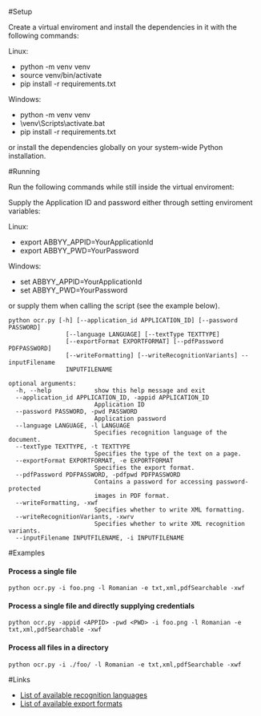 #Setup

Create a virtual enviroment and install the dependencies in it with the following commands:

Linux:

* python -m venv venv
* source venv/bin/activate
* pip install -r requirements.txt

Windows: 

* python -m venv venv
* \venv\Scripts\activate.bat
* pip install -r requirements.txt

or install the dependencies globally on your system-wide Python installation.


#Running

Run the following commands while still inside the virtual enviroment:

Supply the Application ID and password either through setting enviroment variables:

Linux:

* export ABBYY_APPID=YourApplicationId
* export ABBYY_PWD=YourPassword

Windows:

* set ABBYY_APPID=YourApplicationId
* set ABBYY_PWD=YourPassword

or supply them when calling the script (see the example below). 


```
python ocr.py [-h] [--application_id APPLICATION_ID] [--password PASSWORD]
                [--language LANGUAGE] [--textType TEXTTYPE]
                [--exportFormat EXPORTFORMAT] [--pdfPassword PDFPASSWORD]
                [--writeFormatting] [--writeRecognitionVariants] --inputFilename
                INPUTFILENAME
```

```
optional arguments:
  -h, --help            show this help message and exit
  --application_id APPLICATION_ID, -appid APPLICATION_ID
                        Application ID
  --password PASSWORD, -pwd PASSWORD
                        Application password
  --language LANGUAGE, -l LANGUAGE
                        Specifies recognition language of the document.
  --textType TEXTTYPE, -t TEXTTYPE
                        Specifies the type of the text on a page.
  --exportFormat EXPORTFORMAT, -e EXPORTFORMAT
                        Specifies the export format.
  --pdfPassword PDFPASSWORD, -pdfpwd PDFPASSWORD
                        Contains a password for accessing password-protected
                        images in PDF format.
  --writeFormatting, -xwf
                        Specifies whether to write XML formatting.
  --writeRecognitionVariants, -xwrv
                        Specifies whether to write XML recognition variants.
  --inputFilename INPUTFILENAME, -i INPUTFILENAME
```

#Examples 

#### Process a single file
```
python ocr.py -i foo.png -l Romanian -e txt,xml,pdfSearchable -xwf 
```

#### Process a single file and directly supplying credentials
```
python ocr.py -appid <APPID> -pwd <PWD> -i foo.png -l Romanian -e txt,xml,pdfSearchable -xwf 
```

#### Process all files in a directory
```
python ocr.py -i ./foo/ -l Romanian -e txt,xml,pdfSearchable -xwf 
```


#Links

* [List of available recognition languages](https://www.ocrsdk.com/documentation/specifications/recognition-languages/)
* [List of available export formats](https://www.ocrsdk.com/documentation/specifications/export-formats/)





